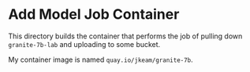 # Add Model Job Container

This directory builds the container that performs the job of pulling down `granite-7b-lab` and uploading to some bucket.

My container image is named `quay.io/jkeam/granite-7b`.
